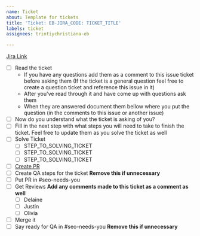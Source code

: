 ```yaml
---
name: Ticket
about: Template for tickets
title: 'Ticket: EB-JIRA_CODE: TICKET_TITLE'
labels: ticket
assignees: trintiychristiana-eb

---
```


[Jira Link](https://jira.evbhome.com/browse/EB-JIRA_ID)

- [ ] Read the ticket
   - If you have any questions add them as a comment to this issue ticket before asking them (If the ticket is a general question feel free to create a question ticket and reference this issue in it)
   - After you've read through it and have come up with questions ask them
   - When they are answered document them bellow where you put the question (in the comments to this issue or another issue)
- [ ] Now do you understand what the ticket is asking of you?
- [ ] Fill in the next step with what steps you will need to take to finish the ticket. Feel free to update them as you solve the ticket as well
- [ ] Solve Ticket
   - [ ] STEP_TO_SOLVING_TICKET
   - [ ] STEP_TO_SOLVING_TICKET
   - [ ] STEP_TO_SOLVING_TICKET
- [ ] [Create PR]()
- [ ] Create QA steps for the ticket **Remove this if unnecessary**
- [ ] Put PR in #seo-needs-you
- [ ] Get Reviews **Add any comments made to this ticket as a comment as well**
   - [ ] Delaine
   - [ ] Justin
   - [ ] Olivia
- [ ] Merge it
- [ ] Say ready for QA in #seo-needs-you **Remove this if unnecessary**
